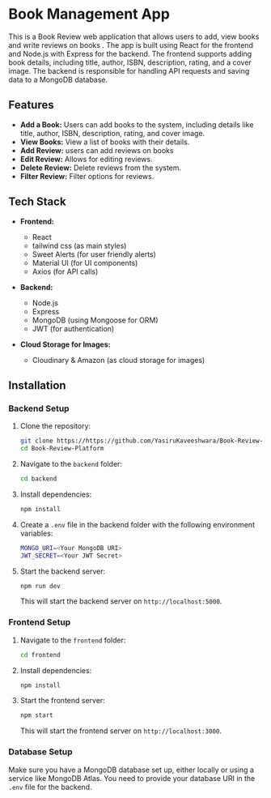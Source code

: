 # Book Management App

This is a Book Review web application that allows users to add, view books and write reviews on books . The app is built using React for the frontend and Node.js with Express for the backend. The frontend supports adding book details, including title, author, ISBN, description, rating, and a cover image. The backend is responsible for handling API requests and saving data to a MongoDB database.

## Features

- **Add a Book:** Users can add books to the system, including details like title, author, ISBN, description, rating, and cover image.
- **View Books:** View a list of books with their details.
- **Add Review:** users can add reviews on books
- **Edit Review:** Allows for editing reviews.
- **Delete Review:** Delete reviews from the system.
- **Filter Review:** Filter options for reviews.

## Tech Stack

- **Frontend:**
  - React
  - tailwind css (as main styles)
  - Sweet Alerts (for user friendly alerts)
  - Material UI (for UI components)
  - Axios (for API calls)
- **Backend:**

  - Node.js
  - Express
  - MongoDB (using Mongoose for ORM)
  - JWT (for authentication)

- **Cloud Storage for Images:**
  - Cloudinary & Amazon (as cloud storage for images)

## Installation

### Backend Setup

1. Clone the repository:

   ```bash
   git clone https://https://github.com/YasiruKaveeshwara/Book-Review-Platform.git
   cd Book-Review-Platform
   ```

2. Navigate to the `backend` folder:

   ```bash
   cd backend
   ```

3. Install dependencies:

   ```bash
   npm install
   ```

4. Create a `.env` file in the backend folder with the following environment variables:

   ```bash
   MONGO_URI=<Your MongoDB URI>
   JWT_SECRET=<Your JWT Secret>
   ```

5. Start the backend server:
   ```bash
   npm run dev
   ```
   This will start the backend server on `http://localhost:5000`.

### Frontend Setup

1. Navigate to the `frontend` folder:

   ```bash
   cd frontend
   ```

2. Install dependencies:

   ```bash
   npm install
   ```

3. Start the frontend server:

   ```bash
   npm start
   ```

   This will start the frontend server on `http://localhost:3000`.

### Database Setup

Make sure you have a MongoDB database set up, either locally or using a service like MongoDB Atlas. You need to provide your database URI in the `.env` file for the backend.
